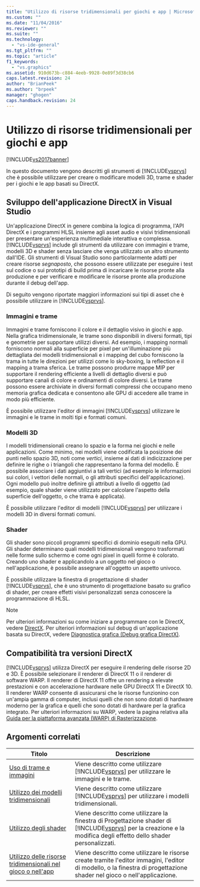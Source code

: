 ```yaml
---
title: "Utilizzo di risorse tridimensionali per giochi e app | Microsoft Docs"
ms.custom: ""
ms.date: "11/04/2016"
ms.reviewer: ""
ms.suite: ""
ms.technology: 
  - "vs-ide-general"
ms.tgt_pltfrm: ""
ms.topic: "article"
f1_keywords: 
  - "vs.graphics"
ms.assetid: 910d673b-c884-4eeb-9928-0e89f3d38cb6
caps.latest.revision: 24
author: "BrianPeek"
ms.author: "brpeek"
manager: "ghogen"
caps.handback.revision: 24
---
```

# Utilizzo di risorse tridimensionali per giochi e app
[!INCLUDE[vs2017banner](../code-quality/includes/vs2017banner.md)]

In questo documento vengono descritti gli strumenti di [!INCLUDE[vsprvs](../code-quality/includes/vsprvs_md.md)] che è possibile utilizzare per creare o modificare modelli 3D, trame e shader per i giochi e le app basati su DirectX.  
  
## Sviluppo dell'applicazione DirectX in Visual Studio  
 Un'applicazione DirectX in genere combina la logica di programma, l'API DirectX e i programmi HLSL insieme agli asset audio e visivi tridimensionali per presentare un'esperienza multimediale interattiva e complessa.  [!INCLUDE[vsprvs](../code-quality/includes/vsprvs_md.md)] include gli strumenti da utilizzare con immagini e trame, modelli 3D e shader senza lasciare che venga utilizzato un altro strumento dall'IDE.  Gli strumenti di Visual Studio sono particolarmente adatti per creare risorse *segnaposto*, che possono essere utilizzate per eseguire i test sul codice o sui prototipi di build prima di incaricare le risorse pronte alla produzione e per verificare e modificare le risorse pronte alla produzione durante il debug dell'app.  
  
 Di seguito vengono riportate maggiori informazioni sui tipi di asset che è possibile utilizzare in [!INCLUDE[vsprvs](../code-quality/includes/vsprvs_md.md)].  
  
### Immagini e trame  
 Immagini e trame forniscono il colore e il dettaglio visivo in giochi e app.  Nella grafica tridimensionale, le trame sono disponibili in diversi formati, tipi e geometrie per supportare utilizzi diversi.  Ad esempio, i mapping normali forniscono normali alla superficie per pixel per un'illuminazione più dettagliata dei modelli tridimensionali e i mapping del cubo forniscono la trama in tutte le direzioni per utilizzi come lo sky\-boxing, la reflection e il mapping a trama sferica.  Le trame possono produrre mappe MIP per supportare il rendering efficiente a livelli di dettaglio diversi e può supportare canali di colore e ordinamenti di colore diversi.  Le trame possono essere archiviate in diversi formati compressi che occupano meno memoria grafica dedicata e consentono alle GPU di accedere alle trame in modo più efficiente.  
  
 È possibile utilizzare l'editor di immagini [!INCLUDE[vsprvs](../code-quality/includes/vsprvs_md.md)] utilizzare le immagini e le trame in molti tipi e formati comuni.  
  
### Modelli 3D  
 I modelli tridimensionali creano lo spazio e la forma nei giochi e nelle applicazioni.  Come minimo, nei modelli viene codificata la posizione dei punti nello spazio 3D, noti come *vertici*, insieme ai dati di indicizzazione per definire le righe o i triangoli che rappresentano la forma del modello.  È possibile associare i dati aggiuntivi a tali vertici \(ad esempio le informazioni sui colori, i vettori delle normali, o gli attributi specifici dell'applicazione\).  Ogni modello può inoltre definire gli attributi a livello di oggetto \(ad esempio, quale shader viene utilizzato per calcolare l'aspetto della superficie dell'oggetto, o che trama è applicata\).  
  
 È possibile utilizzare l'editor di modelli [!INCLUDE[vsprvs](../code-quality/includes/vsprvs_md.md)] per utilizzare i modelli 3D in diversi formati comuni.  
  
### Shader  
 Gli shader sono piccoli programmi specifici di dominio eseguiti nella GPU.  Gli shader determinano quali modelli tridimensionali vengono trasformati nelle forme sullo schermo e come ogni pixel in quelli forme è colorato.  Creando uno shader e applicandolo a un oggetto nel gioco o nell'applicazione, è possibile assegnare all'oggetto un aspetto univoco.  
  
 È possibile utilizzare la finestra di progettazione di shader [!INCLUDE[vsprvs](../code-quality/includes/vsprvs_md.md)], che è uno strumento di progettazione basato su grafico di shader, per creare effetti visivi personalizzati senza conoscere la programmazione di HLSL.  
  
> [!NOTE]
>  Per ulteriori informazioni su come iniziare a programmare con le DirectX, vedere [DirectX](http://go.microsoft.com/fwlink/p/?LinkId=224633).  Per ulteriori informazioni sul debug di un'applicazione basata su DirectX, vedere [Diagnostica grafica \(Debug grafica DirectX\)](../debugger/visual-studio-graphics-diagnostics.md).  
  
## Compatibilità tra versioni DirectX  
 [!INCLUDE[vsprvs](../code-quality/includes/vsprvs_md.md)] utilizza DirectX per eseguire il rendering delle risorse 2D e 3D.  È possibile selezionare il renderer di DirectX 11 o il renderer di software WARP.  Il renderer di DirectX 11 offre un rendering a elevate prestazioni e con accelerazione hardware nelle GPU DirectX 11 e DirectX 10.  Il renderer WARP consente di assicurarsi che le risorse funzionino con un'ampia gamma di computer, inclusi quelli che non sono dotati di hardware moderno per la grafica e quelli che sono dotati di hardware per la grafica integrato.  Per ulteriori informazioni su WARP, vedere la pagina relativa alla [Guida per la piattaforma avanzata \(WARP\) di Rasterizzazione](http://go.microsoft.com/fwlink/p/?LinkId=224634).  
  
## Argomenti correlati  
  
|Titolo|Descrizione|  
|------------|-----------------|  
|[Uso di trame e immagini](../designers/working-with-textures-and-images.md)|Viene descritto come utilizzare [!INCLUDE[vsprvs](../code-quality/includes/vsprvs_md.md)] per utilizzare le immagini e le trame.|  
|[Utilizzo dei modelli tridimensionali](../designers/working-with-3-d-models.md)|Viene descritto come utilizzare [!INCLUDE[vsprvs](../code-quality/includes/vsprvs_md.md)] per utilizzare i modelli tridimensionali.|  
|[Utilizzo degli shader](../designers/working-with-shaders.md)|Viene descritto come utilizzare la finestra di Progettazione shader di [!INCLUDE[vsprvs](../code-quality/includes/vsprvs_md.md)] per la creazione e la modifica degli effetto dello shader personalizzati.|  
|[Utilizzo delle risorse tridimensionali nel gioco o nell'app](../designers/using-3-d-assets-in-your-game-or-app.md)|Viene descritto come utilizzare le risorse create tramite l'editor immagini, l'editor di modello, o la finestra di progettazione shader nel gioco o nell'applicazione.|